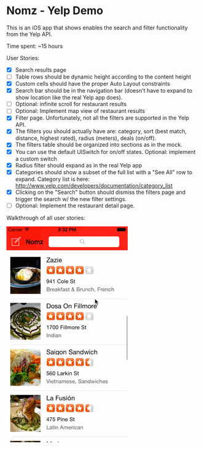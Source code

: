# Nomz - Yelp Demo

This is an iOS app that shows enables the search and filter functionality from the Yelp API.

Time spent: ~15 hours

User Stories:

* [x] Search results page
* [ ] Table rows should be dynamic height according to the content height
* [x] Custom cells should have the proper Auto Layout constraints
* [x] Search bar should be in the navigation bar (doesn't have to expand to show location like the real Yelp app does).
* [ ] Optional: infinite scroll for restaurant results
* [ ] Optional: Implement map view of restaurant results
* [x] Filter page. Unfortunately, not all the filters are supported in the Yelp API.
* [x] The filters you should actually have are: category, sort (best match, distance, highest rated), radius (meters), deals (on/off).
* [x] The filters table should be organized into sections as in the mock.
* [x] You can use the default UISwitch for on/off states. Optional: implement a custom switch
* [x] Radius filter should expand as in the real Yelp app
* [x] Categories should show a subset of the full list with a "See All" row to expand. Category list is here: http://www.yelp.com/developers/documentation/category_list
* [x] Clicking on the "Search" button should dismiss the filters page and trigger the search w/ the new filter settings.
* [ ] Optional: Implement the restaurant detail page.

Walkthrough of all user stories:

![Video Walkthrough](nomz.gif)
